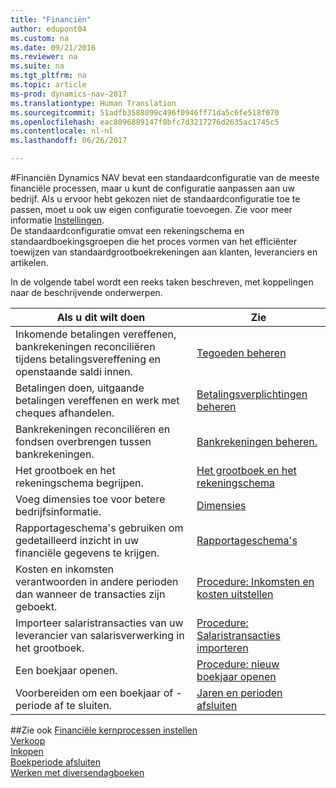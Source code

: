 ```yaml
---
title: "Financiën"
author: edupont04
ms.custom: na
ms.date: 09/21/2016
ms.reviewer: na
ms.suite: na
ms.tgt_pltfrm: na
ms.topic: article
ms-prod: dynamics-nav-2017
ms.translationtype: Human Translation
ms.sourcegitcommit: 51adfb3588099c496f0946ff71da5c6fe518f070
ms.openlocfilehash: eac8096889147f0bfc7d3217276d2635ac1745c5
ms.contentlocale: nl-nl
ms.lasthandoff: 06/26/2017

---
```


#<a name="finance"></a>Financiën
Dynamics NAV bevat een standaardconfiguratie van de meeste financiële processen, maar u kunt de configuratie aanpassen aan uw bedrijf.
Als u ervoor hebt gekozen niet de standaardconfiguratie toe te passen, moet u ook uw eigen configuratie toevoegen. Zie voor meer informatie [Instellingen](setup.md).  
De standaardconfiguratie omvat een rekeningschema en standaardboekingsgroepen die het proces vormen van het efficiënter toewijzen van standaardgrootboekrekeningen aan klanten, leveranciers en artikelen.  



In de volgende tabel wordt een reeks taken beschreven, met koppelingen naar de beschrijvende onderwerpen.

| Als u dit wilt doen                                                                  | Zie                      |
|---------------------------------------------------------------------|--------------------------|
|Inkomende betalingen vereffenen, bankrekeningen reconciliëren tijdens betalingsvereffening en openstaande saldi innen. |[Tegoeden beheren](receivables-manage-receivables.md)|
|Betalingen doen, uitgaande betalingen vereffenen en werk met cheques afhandelen.|[Betalingsverplichtingen beheren](payables-manage-payables.md)|
|Bankrekeningen reconciliëren en fondsen overbrengen tussen bankrekeningen.|[Bankrekeningen beheren.](bank-manage-bank-accounts.md)|
|Het grootboek en het rekeningschema begrijpen.|[Het grootboek en het rekeningschema](finance-setup-general-ledger.md)|
|Voeg dimensies toe voor betere bedrijfsinformatie.|[Dimensies](finance-setup-dimensions.md)|
|Rapportageschema's gebruiken om gedetailleerd inzicht in uw financiële gegevens te krijgen.|[Rapportageschema's](finance-setup-account-schedule.md)|
|Kosten en inkomsten verantwoorden in andere perioden dan wanneer de transacties zijn geboekt.|[Procedure: Inkomsten en kosten uitstellen](finance-setup-how-defer-revenue-expenses.md)|
|Importeer salaristransacties van uw leverancier van salarisverwerking in het grootboek.|[Procedure: Salaristransacties importeren](finance-setup-how-import-payroll-transactions.md)|
|Een boekjaar openen.|[Procedure: nieuw boekjaar openen](finance-setup-how-open-new-fiscal-year.md)|  
|Voorbereiden om een boekjaar of -periode af te sluiten.|[Jaren en perioden afsluiten](year-close-years-periods.md)|

##<a name="see-also"></a>Zie ook
[Financiële kernprocessen instellen](finance-setup-setup-finance-setup.md)  
[Verkoop](sales-manage-sales.md)  
[Inkopen](purchasing-manage-purchasing.md)  
[Boekperiode afsluiten](year-close-years-periods.md)  
[Werken met diversendagboeken](ui-work-general-journals.md)  

